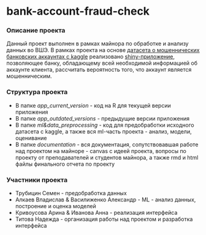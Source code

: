 # bank-account-fraud-check
### Описание проекта
Данный проект выполнен в рамках майнора по обработке и анализу данных во ВШЭ.
В рамках проекта на основе [датасета о мошеннических банковских аккаунтах с kaggle](https://www.kaggle.com/datasets/sgpjesus/bank-account-fraud-dataset-neurips-2022) реализовано [shiny-приложение](https://team-22.shinyapps.io/project/), позволяющее банку, обладающему всей необходимой информацией об аккаунте клиента, рассчитать вероятность того, что аккаунт является мошенническим.
### Структура проекта
- В папке *app_current_version* - код на R для текущей версии приложения
- В папке *app_outdated_versions* - предыдущие версии приложения
- В папке *ml&data_preprocessing* - код для предобработки исходного датасета с kaggle, а также вся ml-часть проекта - анализ, модели, оценивание
- В папке *documentation* - вся документация, сопутствовавшая работе над проектом на майноре - canvas с идеей проекта, вопросы по проекту от преподавателей и студентов майнора, а также rmd и html файлы финального отчета по проекту
### Участники проекта
- Трубицин Семен - предобработка данных
- Алкаев Владислав & Василиженко Александр - ML - анализ данных, построение и оценка моделей
- Кривоусова Арина & Иванова Анна - реализация интерфейса
- Титова Надежда - организация работы над проектом и разработка интерфейса
